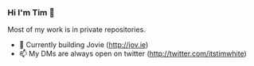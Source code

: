 ### Hi I'm Tim 👋

Most of my work is in private repositories.


- 🔭 Currently building Jovie (http://jov.ie)
- 📫 My DMs are always open on twitter (http://twitter.com/itstimwhite)

